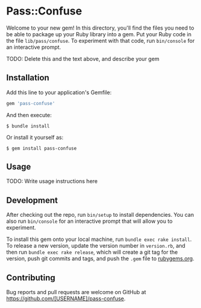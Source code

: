 # Pass::Confuse

Welcome to your new gem! In this directory, you'll find the files you need to be able to package up your Ruby library into a gem. Put your Ruby code in the file `lib/pass/confuse`. To experiment with that code, run `bin/console` for an interactive prompt.

TODO: Delete this and the text above, and describe your gem

## Installation

Add this line to your application's Gemfile:

```ruby
gem 'pass-confuse'
```

And then execute:

    $ bundle install

Or install it yourself as:

    $ gem install pass-confuse

## Usage

TODO: Write usage instructions here

## Development

After checking out the repo, run `bin/setup` to install dependencies. You can also run `bin/console` for an interactive prompt that will allow you to experiment.

To install this gem onto your local machine, run `bundle exec rake install`. To release a new version, update the version number in `version.rb`, and then run `bundle exec rake release`, which will create a git tag for the version, push git commits and tags, and push the `.gem` file to [rubygems.org](https://rubygems.org).

## Contributing

Bug reports and pull requests are welcome on GitHub at https://github.com/[USERNAME]/pass-confuse.

